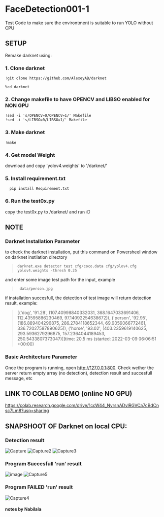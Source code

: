 # FaceDetection001-1
Test Code to make sure the environtment is suitable to run YOLO without CPU

## SETUP
<!--   Change current_path on the code to <working directory> 

  ![image](https://user-images.githubusercontent.com/64402575/157387253-16204722-f290-47df-a919-69322dbfdfb0.png)

OR -->
  
Remake darknet using:
  
  ### 1. Clone darknet
    !git clone https://github.com/AlexeyAB/darknet

    %cd darknet
  ### 2. Change makefile to have OPENCV and LIBSO enabled for NON GPU
    !sed -i 's/OPENCV=0/OPENCV=1/' Makefile
    !sed -i 's/LIBSO=0/LIBSO=1/' Makefile

  ### 3. Make darknet
    !make

  ### 4. Get model Weight
   download and copy 'yolov4.weights' to '/darknet/'
  
  ### 5. Install requirement.txt
      pip install Requirement.txt
   
  ### 6. Run the test0x.py
   copy the test0x.py to /darknet/ and run :D
  
## NOTE
### Darknet Installation Parameter
to check the darknet installation, put this command on Powersheel window on darknet instllation directory
>     darknet.exe detector test cfg/coco.data cfg/yolov4.cfg yolov4.weights -thresh 0.25
and enter some image test path for the input, example
>      data/person.jpg
if installation succesfull, the detection of test image will return detection result, example:
> [('dog',
  '91.28',
  (107.40998840332031,
   368.1647033691406,
   112.43595886230469,
   97.14092254638672)),
 ('person',
  '92.95',
  (186.889404296875, 286.2784118652344, 69.9059066772461, 336.72027587890625)),
 ('horse',
  '93.02',
  (403.2359619140625,
   293.5936279296875,
   157.2364044189453,
   250.5433807373047))]time: 20.5 ms (started: 2022-03-09 06:06:51 +00:00)

### Basic Architecture Parameter
Once the program is running, open http://127.0.0.1:800.
Check wether the server return empty array (no detection), detection result and succesfull message, etc

## LINK TO COLLAB DEMO (online NO GPU)
https://colab.research.google.com/drive/1ccW44_NvrsnADvlRGVCa7cBdCnsc7Lm8?usp=sharing

## SNAPSHOOT OF Darknet on local CPU:
### Detection result
![Capture](https://user-images.githubusercontent.com/64402575/158035414-013f64f2-f8d5-4a4e-8cec-1c6cb72e8e6f.PNG)
![Capture2](https://user-images.githubusercontent.com/64402575/158035413-07ffc019-98fe-43f6-82c0-03020893f924.PNG)
![Capture3](https://user-images.githubusercontent.com/64402575/158035410-c6bb9005-f022-43e3-864b-cacd5f54e36a.PNG)

### Program Succesfull 'run' result
![image](https://user-images.githubusercontent.com/64402575/158035383-4d017db3-7ea3-4ba3-8645-0d5771250de5.png)
![Capture5](https://user-images.githubusercontent.com/64402575/158035400-5ef3553e-3d75-4230-ae5e-27b3393d9690.PNG)

### Program FAILED 'run' result
![Capture4](https://user-images.githubusercontent.com/64402575/158035406-1b34bfd5-d897-4d32-a6b9-865dec691311.PNG)
#### notes by Nabilala

